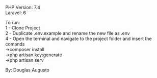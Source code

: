 PHP Version: 7.4<br>
Laravel: 6<br>

To run:<br>
1 - Clone Project<br>
2 - Duplicate .env.example and rename the new file as .env<br>
4 - Open the terminal and navigate to the project folder and insert the comands<br>
 ->composer install<br>
 ->php artisan key:generate<br>
 ->php artisan serv<br>

 By: Douglas Augusto
